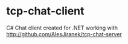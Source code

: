 # tcp-chat-client
C# Chat client created for .NET working with http://github.com/AlesJiranek/tcp-chat-server
